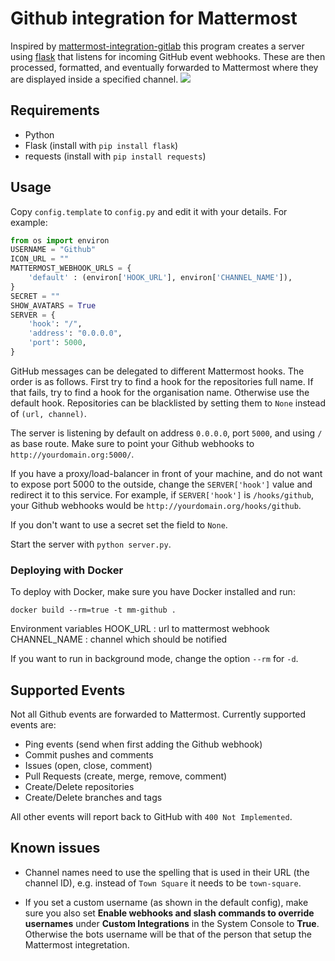 # Github integration for Mattermost

Inspired by [mattermost-integration-gitlab](https://github.com/NotSqrt/mattermost-integration-gitlab) this program creates a server using [flask](https://github.com/mitsuhiko/flask) that listens for incoming GitHub event webhooks. These are then processed, formatted, and eventually forwarded to Mattermost where they are displayed inside a specified channel.
![](preview.png)

## Requirements
- Python
- Flask (install with `pip install flask`)
- requests (install with `pip install requests`)

## Usage
Copy `config.template` to `config.py` and edit it with your details. For example:

```python
from os import environ
USERNAME = "Github"
ICON_URL = ""
MATTERMOST_WEBHOOK_URLS = {
    'default' : (environ['HOOK_URL'], environ['CHANNEL_NAME']),
}
SECRET = ""
SHOW_AVATARS = True
SERVER = {
    'hook': "/",
    'address': "0.0.0.0",
    'port': 5000,
}

```

GitHub messages can be delegated to different Mattermost hooks. The order is as
follows. First try to find a hook for the repositories full name.  If that
fails, try to find a hook for the organisation name. Otherwise use the default
hook. Repositories can be blacklisted by setting them to `None` instead of
`(url, channel)`.

The server is listening by default on address `0.0.0.0`, port `5000`, and
using `/` as base route.
Make sure to point your Github webhooks to `http://yourdomain.org:5000/`.

If you have a proxy/load-balancer in front of your machine, and do not want to
expose port 5000 to the outside, change the `SERVER['hook']` value and redirect it
to this service.
For example, if `SERVER['hook']` is `/hooks/github`, your Github webhooks
would be `http://yourdomain.org/hooks/github`.

If you don't want to use a secret set the field to `None`.

Start the server with `python server.py`.

### Deploying with Docker

To deploy with Docker, make sure you have Docker installed and run:

```
docker build --rm=true -t mm-github .
```
Environment variables 
HOOK_URL     : url to mattermost webhook
CHANNEL_NAME : channel which should be notified

If you want to run in background mode, change the option `--rm` for `-d`.


## Supported Events

Not all Github events are forwarded to Mattermost. Currently supported events are:

* Ping events (send when first adding the Github webhook)
* Commit pushes and comments
* Issues (open, close, comment)
* Pull Requests (create, merge, remove, comment)
* Create/Delete repositories
* Create/Delete branches and tags

All other events will report back to GitHub with `400 Not Implemented`.

## Known issues

- Channel names need to use the spelling that is used in their URL (the channel ID), e.g. instead
of `Town Square` it needs to be `town-square`.

- If you set a custom username (as shown in the default config), make sure you also set **Enable webhooks and slash commands to override usernames** under **Custom Integrations** in the System Console to **True**. Otherwise the bots username will be that of the person that setup the Mattermost integretation.
